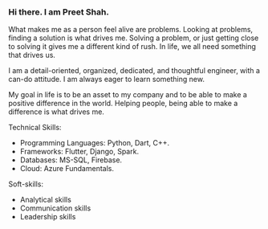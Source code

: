 ### Hi there. I am Preet Shah.

What makes me as a person feel alive are problems. Looking at problems, finding a solution is what drives me. Solving a problem, or just getting close to solving it gives me a different kind of rush. In life, we all need something that drives us.

I am a detail-oriented, organized, dedicated, and thoughtful engineer, with a can-do attitude. I am always eager to learn something new.

My goal in life is to be an asset to my company and to be able to make a positive difference in the world. Helping people, being able to make a difference is what drives me.

Technical Skills:
- Programming Languages: Python, Dart, C++.
- Frameworks: Flutter, Django, Spark.
- Databases: MS-SQL, Firebase.
- Cloud: Azure Fundamentals.

Soft-skills:
- Analytical skills
- Communication skills
- Leadership skills 

<!--
**preetshah21699/preetshah21699** is a ✨ _special_ ✨ repository because its `README.md` (this file) appears on your GitHub profile.

Here are some ideas to get you started:

- 🔭 I’m currently working on ...
- 🌱 I’m currently learning ...
- 👯 I’m looking to collaborate on ...
- 🤔 I’m looking for help with ...
- 💬 Ask me about ...
- 📫 How to reach me: ...
- 😄 Pronouns: ...
- ⚡ Fun fact: ...
-->
